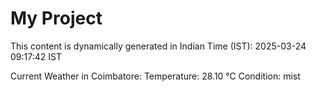 # My Project

This content is dynamically generated in Indian Time (IST): 2025-03-24 09:17:42 IST


Current Weather in Coimbatore:
Temperature: 28.10 °C
Condition: mist

